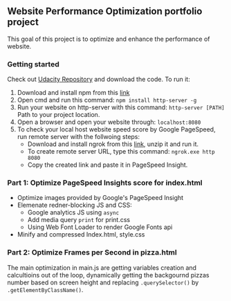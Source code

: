 ## Website Performance Optimization portfolio project

This goal of this project is to optimize and enhance the performance of website.


### Getting started
Check out [Udacity Repository](https://github.com/udacity/frontend-nanodegree-mobile-portfolio "Udacity web performance") and download the code. To run it:
1. Download and install npm from this [link](https://www.npmjs.com/ "npm")
1. Open cmd and run this command: `npm install http-server -g`
1. Run your website on http-server with this command: `http-server [PATH]` Path to your project location. 
1. Open a browser and open your website through: `localhost:8080`
1. To check your local host website speed score by Google PageSpeed, run remote server with the follwoing steps: 
	* Download and install ngrok from this [link](https://ngrok.com "ngrok"), unzip it and run it.
	* To create remote server URL, type this command: `ngrok.exe http 8080`
	* Copy the created link and paste it in PageSpeed Insight.


### Part 1: Optimize PageSpeed Insights score for index.html
* Optimize images provided by Google's PageSpeed Insight
* Elemenate redner-blocking JS and CSS:
	* Google analytics JS using `async`
	* Add media query `print` for print.css
	* Using Web Font Loader to render Google Fonts api
* Minify and compressed Index.html, style.css

### Part 2: Optimize Frames per Second in pizza.html
The main optimization in main.js are getting variables creation and calcultioins out of the loop, dynamically getting the backgournd pizzas number based on screen height and replacing `.querySelector()` by `.getElementByClassName()`.